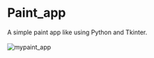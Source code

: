 # Paint_app

 A simple paint app like using Python and Tkinter.\
 \
 ![mypaint_app](https://user-images.githubusercontent.com/52018183/84807058-097c5d80-afdd-11ea-80a4-c93fd68407d2.png)
